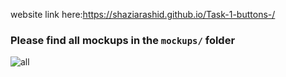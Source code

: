website link here:https://shaziarashid.github.io/Task-1-buttons-/



### Please find all mockups in the `mockups/` folder
![all](https://user-images.githubusercontent.com/10798986/57175392-f6541000-6e64-11e9-95d2-861b46cab7f8.png)
